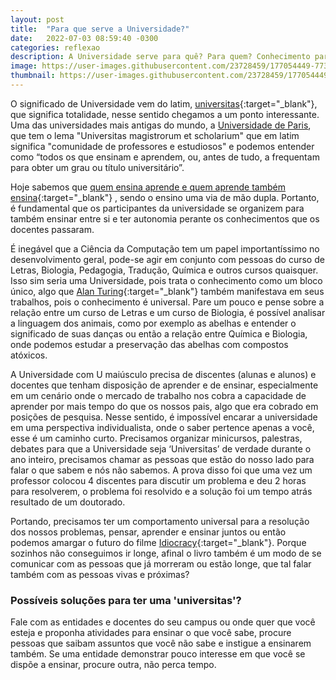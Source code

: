 ```yaml
---
layout: post
title:  "Para que serve a Universidade?"
date:   2022-07-03 08:59:40 -0300
categories: reflexao
description: A Universidade serve para quê? Para quem? Conhecimento para quê? Penso ou só copio e colo?
image: https://user-images.githubusercontent.com/23728459/177054449-77384c7f-6e02-4ba9-86c9-043b2e4b0adb.png
thumbnail: https://user-images.githubusercontent.com/23728459/177054449-77384c7f-6e02-4ba9-86c9-043b2e4b0adb.png 
---
```


O significado de Universidade vem do latim, [universitas]{:target="\_blank"},
que significa totalidade, nesse sentido chegamos a um ponto
interessante. Uma das universidades mais antigas do mundo, a
[Universidade de Paris], que tem o lema
"Universitas magistrorum et scholarium" que em latim significa
"comunidade de professores e estudiosos" e podemos entender como
“todos os que ensinam e aprendem, ou, antes de tudo, a
frequentam para obter um grau ou título universitário”.

Hoje sabemos que [quem ensina aprende e quem aprende também ensina]{:target="\_blank"}
, sendo o ensino uma via de mão dupla. Portanto, é fundamental que os participantes da universidade se organizem para também ensinar entre si e ter autonomia perante os conhecimentos que os docentes passaram.

É inegável que a Ciência da Computação tem um papel importantíssimo no
desenvolvimento geral, pode-se agir em conjunto com pessoas do curso de
Letras, Biologia, Pedagogia, Tradução, Química e outros cursos
quaisquer. Isso sim seria uma Universidade, pois trata o
conhecimento como um bloco único, algo que [Alan Turing]{:target="\_blank"}
também manifestava
em seus trabalhos, pois o conhecimento é universal.
Pare um pouco e pense sobre a relação entre um curso de
Letras e um curso de Biologia, é possível analisar a
linguagem dos animais, como por exemplo as abelhas e
entender o significado de suas danças ou então a relação
entre Química e Biologia, onde podemos estudar a preservação das
abelhas com compostos atóxicos.

A Universidade com U maiúsculo precisa de discentes (alunas e alunos)
e docentes que tenham disposição de aprender e de
ensinar, especialmente em
um cenário onde o mercado de trabalho nos cobra a capacidade de
aprender por mais tempo do que os nossos pais, algo que era cobrado
em posições de pesquisa. Nesse sentido,
é impossível encarar a universidade em uma perspectiva individualista,
onde o saber pertence apenas a você, esse é um caminho curto.
Precisamos organizar minicursos, palestras, debates para que a
Universidade seja ‘Universitas’ de verdade durante o ano inteiro,
precisamos chamar as pessoas que estão do nosso lado para falar
o que sabem e nós não sabemos. A prova disso foi que
uma vez um professor colocou 4 discentes para discutir
um problema e deu 2 horas para resolverem, o problema foi
resolvido e a solução foi um tempo atrás resultado de um doutorado.

Portando, precisamos ter um comportamento universal para a
resolução dos nossos problemas, pensar, aprender e ensinar
juntos ou então podemos amargar o futuro do filme [Idiocracy]{:target="\_blank"}.
Porque sozinhos não conseguimos ir longe, afinal o
livro também é um modo de se comunicar com as pessoas que já
morreram ou estão longe, que tal falar também com as
pessoas vivas e próximas?

<h3>Possíveis soluções para ter uma 'universitas'?</h3>

Fale com as entidades e docentes do seu campus ou onde quer que você esteja
e proponha atividades
para ensinar o que você sabe, procure pessoas que saibam assuntos
que você não sabe e instigue a ensinarem também. Se uma
entidade demonstrar pouco interesse
em que você se dispõe a ensinar, procure outra, não perca tempo.



[quem ensina aprende e quem aprende também ensina]: https://www.ihu.unisinos.br/613367-ensinar-e-preparar-o-caminho-para-a-autonomia-de-quem-aprende
[Universidade de Paris]: https://pt.wikipedia.org/wiki/Universidade_de_Paris
[Alan Turing]: http://editoraunesp.com.br/catalogo/8571393486,turing
[Idiocracy]: https://pt.wikipedia.org/wiki/Idiocracy
[universitas]: https://vidanauniversidade.com.br/historia-da-universidade-origens-do-conceito/
[Painel Covid do Maranhão]: https://painel-covid19.saude.ma.gov.br/
[BeautifulSoap]: https://beautiful-soup-4.readthedocs.io/en/latest/
[Quotes to Scrape]: https://quotes.toscrape.com/
[primeiro]: https://lcsvillela.github.io/nutrindo-se-da-internet-com-scrapy.html
[segundo]: https://lcsvillela.github.io/querido-diario-monitorando-governo-com-scrapy.html
[este caso que criei]: https://lcsvillela.github.io/publicando-tweet-com-python.html
[JSON]: https://pt.wikipedia.org/wiki/JSON
[Scrapy]: https://pt.wikipedia.org/wiki/Scrapy
[aqui]: https://lcsvillela.github.io/nutrindo-se-da-internet-com-scrapy.html
[spider (aranha)]: https://pt.wikipedia.org/wiki/Rastreador_web
[Americana]: https://pt.wikipedia.org/wiki/Americana
[Querido Diário]: https://queridodiario.ok.org.br/
[Open Knowledge Brasil]: https://ok.org.br/
[nesta colaboração]: https://github.com/okfn-brasil/querido-diario/issues/467
[assim ou assado, ou se é x ou y]: https://www.python.org/community/diversity/
[BeautifulSoap]: https://beautiful-soup-4.readthedocs.io/en/latest/
[Selenium]: https://selenium-python.readthedocs.io/
[vim]: https://pt.wikipedia.org/wiki/Vim
[URL]: https://pt.wikipedia.org/wiki/URL
[scrapy-splash]: https://github.com/scrapy-plugins/scrapy-splash
[processamento paralelo]: https://lcsvillela.github.io/bash-na-velocidade-da-luz.html
[explicação teórica]: https://towardsdatascience.com/web-scraping-with-scrapy-theoretical-understanding-f8639a25d9cd
[xpath]: https://pt.wikipedia.org/wiki/XPath
[vetor (array)]: https://pt.wikipedia.org/wiki/Arranjo_(computa%C3%A7%C3%A3o)
[oauth2]: https://oauth.net/2/
[CSRF]: https://www.ibm.com/docs/pt-br/sva/10.0.0?topic=configuration-prevention-cross-site-request-forgery-csrf-attacks
[mitmproxy]: https://mitmproxy.org/
[cookie]: https://pt.wikipedia.org/wiki/Cookie_(inform%C3%A1tica)
[IBGE]: https://www.ibge.gov.br/
[Programando com classe sem smokin - Parte 1]: https://lcsvillela.com/programe-com-classe-like-a-lady-or-a-sir.html
[projeto de extração dos dados de vacinação]: https://github.com/lcsvillela/MonitorVacinasMaranhao
